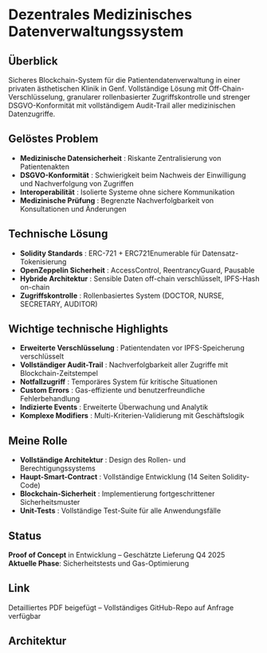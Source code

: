# Dezentrales Medizinisches Datenverwaltungssystem

## Überblick

Sicheres Blockchain-System für die Patientendatenverwaltung in einer privaten ästhetischen Klinik in Genf. Vollständige Lösung mit Off-Chain-Verschlüsselung, granularer rollenbasierter Zugriffskontrolle und strenger DSGVO-Konformität mit vollständigem Audit-Trail aller medizinischen Datenzugriffe.

## Gelöstes Problem

- **Medizinische Datensicherheit** : Riskante Zentralisierung von Patientenakten  
- **DSGVO-Konformität** : Schwierigkeit beim Nachweis der Einwilligung und Nachverfolgung von Zugriffen  
- **Interoperabilität** : Isolierte Systeme ohne sichere Kommunikation  
- **Medizinische Prüfung** : Begrenzte Nachverfolgbarkeit von Konsultationen und Änderungen

## Technische Lösung

- **Solidity Standards** : ERC-721 + ERC721Enumerable für Datensatz-Tokenisierung  
- **OpenZeppelin Sicherheit** : AccessControl, ReentrancyGuard, Pausable  
- **Hybride Architektur** : Sensible Daten off-chain verschlüsselt, IPFS-Hash on-chain  
- **Zugriffskontrolle** : Rollenbasiertes System (DOCTOR, NURSE, SECRETARY, AUDITOR)

## Wichtige technische Highlights

- **Erweiterte Verschlüsselung** : Patientendaten vor IPFS-Speicherung verschlüsselt  
- **Vollständiger Audit-Trail** : Nachverfolgbarkeit aller Zugriffe mit Blockchain-Zeitstempel  
- **Notfallzugriff** : Temporäres System für kritische Situationen  
- **Custom Errors** : Gas-effiziente und benutzerfreundliche Fehlerbehandlung  
- **Indizierte Events** : Erweiterte Überwachung und Analytik  
- **Komplexe Modifiers** : Multi-Kriterien-Validierung mit Geschäftslogik

## Meine Rolle

- **Vollständige Architektur** : Design des Rollen- und Berechtigungssystems  
- **Haupt-Smart-Contract** : Vollständige Entwicklung (14 Seiten Solidity-Code)  
- **Blockchain-Sicherheit** : Implementierung fortgeschrittener Sicherheitsmuster  
- **Unit-Tests** : Vollständige Test-Suite für alle Anwendungsfälle

## Status

**Proof of Concept** in Entwicklung – Geschätzte Lieferung Q4 2025  
**Aktuelle Phase**: Sicherheitstests und Gas-Optimierung

## Link

Detailliertes PDF beigefügt – Vollständiges GitHub-Repo auf Anfrage verfügbar

## Architektur


